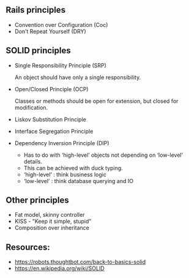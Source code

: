 ## Rails principles
- Convention over Configuration (Coc)
- Don’t Repeat Yourself (DRY)

## SOLID principles
- Single Responsibility Principle (SRP)

    An object should have only a single responsibility.

- Open/Closed Principle (OCP)

    Classes or methods should be open for extension, but closed for modification.

- Liskov Substitution Principle

- Interface Segregation Principle

- Dependency Inversion Principle (DIP)
    + Has to do with ‘high-level’ objects not depending on ‘low-level’ details.
    + This can be achieved with duck typing.
    + ‘high-level’ : think business logic
    + ‘low-level’  : think database querying and IO


## Other principles 
- Fat model, skinny controller
- KISS - "Keep it simple, stupid"
- Composition over inheritance


## Resources:
- https://robots.thoughtbot.com/back-to-basics-solid
- https://en.wikipedia.org/wiki/SOLID
